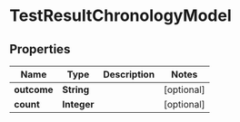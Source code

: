 

# TestResultChronologyModel


## Properties

| Name | Type | Description | Notes |
|------------ | ------------- | ------------- | -------------|
|**outcome** | **String** |  |  [optional] |
|**count** | **Integer** |  |  [optional] |




